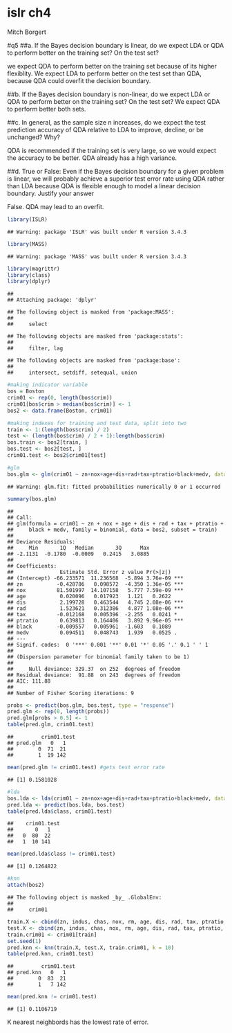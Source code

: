 # islr ch4
Mitch Borgert  



#q5 
##a. If the Bayes decision boundary is linear, do we expect LDA or QDA to perform better on the training set? On the test set?

we expect QDA to perform better on the training set because of its higher flexiblity. We expect LDA to perform better on the test set than QDA, because QDA could overfit the decision boundary.

##b. If the Bayes decision boundary is non-linear, do we expect LDA or QDA to perform better on the training set? On the test set?
We expect QDA to perform better both sets.

##c. In general, as the sample size n increases, do we expect the test prediction accuracy of QDA relative to LDA to improve, decline, or be unchanged? Why?

QDA is recommended if the training set is very large, so we would expect the accuracy to be better. QDA already has a high variance. 

##d. True or False: Even if the Bayes decision boundary for a given problem is linear, we will probably achieve a superior test error rate using QDA rather than LDA because QDA is flexible enough to model a linear decision boundary. Justify your answer

False. QDA may lead to an overfit. 


```r
library(ISLR)
```

```
## Warning: package 'ISLR' was built under R version 3.4.3
```

```r
library(MASS)
```

```
## Warning: package 'MASS' was built under R version 3.4.3
```

```r
library(magrittr)
library(class)
library(dplyr)
```

```
## 
## Attaching package: 'dplyr'
```

```
## The following object is masked from 'package:MASS':
## 
##     select
```

```
## The following objects are masked from 'package:stats':
## 
##     filter, lag
```

```
## The following objects are masked from 'package:base':
## 
##     intersect, setdiff, setequal, union
```


```r
#making indicator variable 
bos = Boston
crim01 <- rep(0, length(bos$crim))
crim01[bos$crim > median(bos$crim)] <- 1
bos2 <- data.frame(Boston, crim01)

#making indexes for training and test data, split into two
train <- 1:(length(bos$crim) / 2)
test <- (length(bos$crim) / 2 + 1):length(bos$crim)
bos.train <- bos2[train, ]
bos.test <- bos2[test, ]
crim01.test <- bos2$crim01[test]

#glm
bos.glm <- glm(crim01 ~ zn+nox+age+dis+rad+tax+ptratio+black+medv, data = bos2, family = binomial,subset=train)
```

```
## Warning: glm.fit: fitted probabilities numerically 0 or 1 occurred
```

```r
summary(bos.glm)
```

```
## 
## Call:
## glm(formula = crim01 ~ zn + nox + age + dis + rad + tax + ptratio + 
##     black + medv, family = binomial, data = bos2, subset = train)
## 
## Deviance Residuals: 
##     Min       1Q   Median       3Q      Max  
## -2.1131  -0.1780  -0.0009   0.2415   3.0885  
## 
## Coefficients:
##               Estimate Std. Error z value Pr(>|z|)    
## (Intercept) -66.233571  11.236568  -5.894 3.76e-09 ***
## zn           -0.428786   0.098572  -4.350 1.36e-05 ***
## nox          81.501997  14.107158   5.777 7.59e-09 ***
## age           0.020096   0.017923   1.121   0.2622    
## dis           2.199728   0.463544   4.745 2.08e-06 ***
## rad           1.523621   0.312386   4.877 1.08e-06 ***
## tax          -0.012168   0.005396  -2.255   0.0241 *  
## ptratio       0.639813   0.164406   3.892 9.96e-05 ***
## black        -0.009557   0.005961  -1.603   0.1089    
## medv          0.094511   0.048743   1.939   0.0525 .  
## ---
## Signif. codes:  0 '***' 0.001 '**' 0.01 '*' 0.05 '.' 0.1 ' ' 1
## 
## (Dispersion parameter for binomial family taken to be 1)
## 
##     Null deviance: 329.37  on 252  degrees of freedom
## Residual deviance:  91.88  on 243  degrees of freedom
## AIC: 111.88
## 
## Number of Fisher Scoring iterations: 9
```

```r
probs <- predict(bos.glm, bos.test, type = "response")
pred.glm <- rep(0, length(probs))
pred.glm[probs > 0.5] <- 1
table(pred.glm, crim01.test)
```

```
##         crim01.test
## pred.glm   0   1
##        0  71  21
##        1  19 142
```

```r
mean(pred.glm != crim01.test) #gets test error rate
```

```
## [1] 0.1581028
```

```r
#lda
bos.lda <- lda(crim01 ~ zn+nox+age+dis+rad+tax+ptratio+black+medv, data = bos2, family = binomial,subset=train)
pred.lda <- predict(bos.lda, bos.test)
table(pred.lda$class, crim01.test)
```

```
##    crim01.test
##       0   1
##   0  80  22
##   1  10 141
```

```r
mean(pred.lda$class != crim01.test)
```

```
## [1] 0.1264822
```

```r
#knn
attach(bos2)
```

```
## The following object is masked _by_ .GlobalEnv:
## 
##     crim01
```

```r
train.X <- cbind(zn, indus, chas, nox, rm, age, dis, rad, tax, ptratio, black, lstat, medv)[train, ]
test.X <- cbind(zn, indus, chas, nox, rm, age, dis, rad, tax, ptratio, black, lstat, medv)[test, ]
train.crim01 <- crim01[train]
set.seed(1)
pred.knn <- knn(train.X, test.X, train.crim01, k = 10)
table(pred.knn, crim01.test)
```

```
##         crim01.test
## pred.knn   0   1
##        0  83  21
##        1   7 142
```

```r
mean(pred.knn != crim01.test)
```

```
## [1] 0.1106719
```

K nearest neighbords has the lowest rate of error. 
